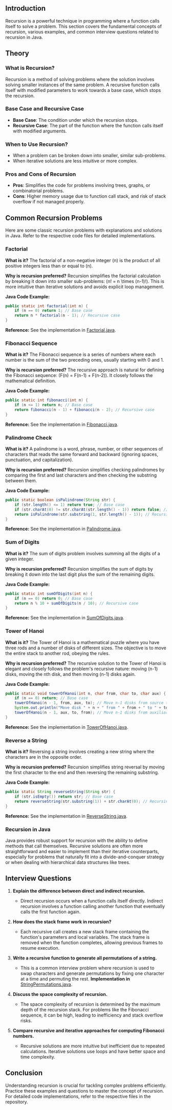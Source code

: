## Introduction
Recursion is a powerful technique in programming where a function calls itself to solve a problem. This section covers the fundamental concepts of recursion, various examples, and common interview questions related to recursion in Java.

## Theory
### What is Recursion?
Recursion is a method of solving problems where the solution involves solving smaller instances of the same problem. A recursive function calls itself with modified parameters to work towards a base case, which stops the recursion.

### Base Case and Recursive Case
- **Base Case**: The condition under which the recursion stops.
- **Recursive Case**: The part of the function where the function calls itself with modified arguments.

### When to Use Recursion?
- When a problem can be broken down into smaller, similar sub-problems.
- When iterative solutions are less intuitive or more complex.

### Pros and Cons of Recursion
- **Pros**: Simplifies the code for problems involving trees, graphs, or combinatorial problems.
- **Cons**: Higher memory usage due to function call stack, and risk of stack overflow if not managed properly.

## Common Recursion Problems
Here are some classic recursion problems with explanations and solutions in Java. Refer to the respective code files for detailed implementations.

### Factorial
**What is it?** 
The factorial of a non-negative integer \(n\) is the product of all positive integers less than or equal to \(n\).

**Why is recursion preferred?**
Recursion simplifies the factorial calculation by breaking it down into smaller sub-problems: \(n! = n \times (n-1)!\). This is more intuitive than iterative solutions and avoids explicit loop management.

**Java Code Example:**
```java
public static int factorial(int n) {
    if (n == 0) return 1; // Base case
    return n * factorial(n - 1); // Recursive case
}
```
**Reference:** See the implementation in [Factorial.java](/recursion/Factorial.java).

### Fibonacci Sequence
**What is it?**
The Fibonacci sequence is a series of numbers where each number is the sum of the two preceding ones, usually starting with 0 and 1.

**Why is recursion preferred?**
The recursive approach is natural for defining the Fibonacci sequence: \(F(n) = F(n-1) + F(n-2)\). It closely follows the mathematical definition.

**Java Code Example:**
```java
public static int fibonacci(int n) {
    if (n <= 1) return n; // Base case
    return fibonacci(n - 1) + fibonacci(n - 2); // Recursive case
}
```
**Reference:** See the implementation in [Fibonacci.java](/recursion/Fibonacci.java).

### Palindrome Check
**What is it?**
A palindrome is a word, phrase, number, or other sequences of characters that reads the same forward and backward (ignoring spaces, punctuation, and capitalization).

**Why is recursion preferred?**
Recursion simplifies checking palindromes by comparing the first and last characters and then checking the substring between them.

**Java Code Example:**
```java
public static boolean isPalindrome(String str) {
    if (str.length() <= 1) return true; // Base case
    if (str.charAt(0) != str.charAt(str.length() - 1)) return false; // Base case
    return isPalindrome(str.substring(1, str.length() - 1)); // Recursive case
}
```
**Reference:** See the implementation in [Palindrome.java](/recursion/Palindrome.java).

### Sum of Digits
**What is it?**
The sum of digits problem involves summing all the digits of a given integer.

**Why is recursion preferred?**
Recursion simplifies the sum of digits by breaking it down into the last digit plus the sum of the remaining digits.

**Java Code Example:**
```java
public static int sumOfDigits(int n) {
    if (n == 0) return 0; // Base case
    return n % 10 + sumOfDigits(n / 10); // Recursive case
}
```
**Reference:** See the implementation in [SumOfDigits.java](/recursion/SumOfDigits.java).

### Tower of Hanoi
**What is it?**
The Tower of Hanoi is a mathematical puzzle where you have three rods and a number of disks of different sizes. The objective is to move the entire stack to another rod, obeying the rules.

**Why is recursion preferred?**
The recursive solution to the Tower of Hanoi is elegant and closely follows the problem's recursive nature: moving \(n-1\) disks, moving the nth disk, and then moving \(n-1\) disks again.

**Java Code Example:**
```java
public static void towerOfHanoi(int n, char from, char to, char aux) {
    if (n == 0) return; // Base case
    towerOfHanoi(n - 1, from, aux, to); // Move n-1 disks from source to auxiliary
    System.out.println("Move disk " + n + " from " + from + " to " + to);
    towerOfHanoi(n - 1, aux, to, from); // Move n-1 disks from auxiliary to destination
}
```
**Reference:** See the implementation in [TowerOfHanoi.java](/recursion/TowerOfHanoi.java).

### Reverse a String
**What is it?**
Reversing a string involves creating a new string where the characters are in the opposite order.

**Why is recursion preferred?**
Recursion simplifies string reversal by moving the first character to the end and then reversing the remaining substring.

**Java Code Example:**
```java
public static String reverseString(String str) {
    if (str.isEmpty()) return str; // Base case
    return reverseString(str.substring(1)) + str.charAt(0); // Recursive case
}
```
**Reference:** See the implementation in [ReverseString.java](/recursion/ReverseString.java).

### Recursion in Java
Java provides robust support for recursion with the ability to define methods that call themselves. Recursive solutions are often more straightforward and easier to implement than their iterative counterparts, especially for problems that naturally fit into a divide-and-conquer strategy or when dealing with hierarchical data structures like trees.

## Interview Questions
1. **Explain the difference between direct and indirect recursion.**
   - Direct recursion occurs when a function calls itself directly. Indirect recursion involves a function calling another function that eventually calls the first function again.

2. **How does the stack frame work in recursion?**
   - Each recursive call creates a new stack frame containing the function's parameters and local variables. The stack frame is removed when the function completes, allowing previous frames to resume execution.

3. **Write a recursive function to generate all permutations of a string.**
   - This is a common interview problem where recursion is used to swap characters and generate permutations by fixing one character at a time and permuting the rest.
   **Implementation in** [StringPermutations.java](/recursion/StringPermutations.java).


4. **Discuss the space complexity of recursion.**
   - The space complexity of recursion is determined by the maximum depth of the recursion stack. For problems like the Fibonacci sequence, it can be high, leading to inefficiency and stack overflow risks.

5. **Compare recursive and iterative approaches for computing Fibonacci numbers.**
   - Recursive solutions are more intuitive but inefficient due to repeated calculations. Iterative solutions use loops and have better space and time complexity.

## Conclusion
Understanding recursion is crucial for tackling complex problems efficiently. Practice these examples and questions to master the concept of recursion. For detailed code implementations, refer to the respective files in the repository.